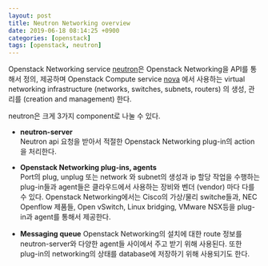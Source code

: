```yaml
---
layout: post
title: Neutron Networking overview
date: 2019-06-18 08:14:25 +0900
categories: [openstack]
tags: [openstack, neutron]
---
```

Openstack Networking service [neutron]은 Openstack Networking을 API를 통해서 정의, 제공하며 Openstack Compute service [nova] 에서 사용하는 virtual networking infrastructure (networks, switches, subnets, routers) 의 생성, 관리를 (creation and management) 한다.
<!--more-->

neutron은 크게 3가지 component로 나눌 수 있다.  

* **neutron-server**  
  Neutron api 요청을 받아서 적절한 Openstack Networking plug-in의 action을 처리한다.

* **Openstack Networking plug-ins, agents**  
  Port의 plug, unplug 또는 network 와 subnet의 생성과 ip 할당 작업을 수행하는 plug-in들과 agent들은 클라우드에서 사용하는 장비와 벤더 (vendor) 마다 다를 수 있다. Openstack Networking에서는 Cisco의 가상/물리 switche들과, NEC Openflow 제품들, Open vSwitch, Linux bridging, VMware NSX등을 plug-in과 agent를 통해서 제공한다.

* **Messaging queue**
  Openstack Networking의 설치에 대한 route 정보를 neutron-server와 다양한 agent들 사이에서 주고 받기 위해 사용된다. 또한 plug-in의 networking의 상태를 database에 저장하기 위해 사용되기도 한다.

[nova]: https://docs.openstack.org/nova/latest
[neutron]: https://docs.openstack.org/neutron/latest/index.html

